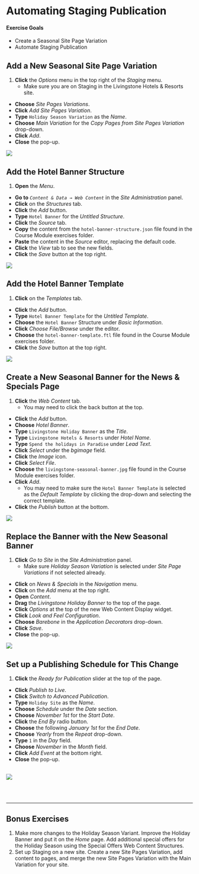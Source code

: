 # Automating Staging Publication

<div class="ahead">
<h4>Exercise Goals</h4>
<ul>
    <li>Create a Seasonal Site Page Variation</li>
    <li>Automate Staging Publication</li>
</ul>
</div>

## Add a New Seasonal Site Page Variation

1. **Click** the _Options_ menu in the top right of the _Staging_ menu.
	* Make sure you are on Staging in the Livingstone Hotels & Resorts site.
* **Choose** _Site Pages Variations_.
* **Click** _Add Site Pages Variation_.
* **Type** `Holiday Season Variation` as the _Name_.
* **Choose** _Main Variation_ for the _Copy Pages from Site Pages Variation_ drop-down.
* **Click** _Add_.
* **Close** the pop-up.

<img src="../images/holiday-season-variation.png" style="max-height:35%;" />

## Add the Hotel Banner Structure

1. **Open** the _Menu_.
* **Go to** _`Content & Data → Web Content`_ in the _Site Administration_ panel.
* **Click** on the _Structures_ tab. 
* **Click** the _Add_ button.
* **Type** `Hotel Banner` for the _Untitled Structure_.
* **Click** the _Source_ tab.
* **Copy** the content from the `hotel-banner-structure.json` file found in the Course Module exercises folder.
* **Paste** the content in the _Source_ editor, replacing the default code.
* **Click** the _View_ tab to see the new fields.
* **Click** the _Save_ button at the top right.

<img src="../images/hotel-banner-structure.png" style="max-height:35%;" />

## Add the Hotel Banner Template

1. **Click** on the _Templates_ tab. 
* **Click** the _Add_ button.
* **Type** `Hotel Banner Template` for the _Untitled Template_.
* **Choose** the `Hotel Banner` Structure under _Basic Information_.
* **Click** _Choose File/Browse_ under the editor.
* **Choose** the `hotel-banner-template.ftl` file found in the Course Module exercises folder.
* **Click** the _Save_ button at the top right.

<img src="../images/hotel-banner-template.png" style="max-height:35%;" />

## Create a New Seasonal Banner for the News & Specials Page

1. **Click** the _Web Content_ tab.
    * You may need to click the back button at the top.
* **Click** the _Add_ button.
* **Choose** _Hotel Banner_.
* **Type** `Livingstone Holiday Banner` as the _Title_.
* **Type** `Livingstone Hotels & Resorts` under _Hotel Name_.
* **Type** `Spend the holidays in Paradise` under _Lead Text_.
* **Click** _Select_ under the _bgimage_ field.
* **Click** the _Image_ icon.
* **Click** _Select File_.
* **Choose** the `livingstone-seasonal-banner.jpg` file found in the Course Module exercises folder.
* **Click** _Add_.
    * You may need to make sure the `Hotel Banner Template` is selected as the _Default Template_ by clicking the drop-down and selecting the correct template.
* **Click** the _Publish_ button at the bottom.

<img src="../images/add-new-holiday-banner.png" style="max-height:30%;" />

## Replace the Banner with the New Seasonal Banner

1. **Click** _Go to Site_ in the _Site Administration_ panel.
	* Make sure _Holiday Season Variation_ is selected under _Site Page Variations_ if not selected already.
* **Click** on _News & Specials_ in the _Navigation_ menu.  
* **Click** on the _Add_ menu at the top right.
* **Open** _Content_.
* **Drag** the _Livingstone Holiday Banner_ to the top of the page.
* **Click** _Options_ at the top of the new Web Content Display widget. 
* **Click** _Look and Feel Configuration_. 
* **Choose** _Barebone_ in the _Application Decorators_ drop-down.
* **Click** _Save_.
* **Close** the pop-up.

<img src="../images/add-banner.png" style="max-height:30%;" />

## Set up a Publishing Schedule for This Change

1. **Click** the _Ready for Publication_ slider at the top of the page.
* **Click** _Publish to Live_.
* **Click** _Switch to Advanced Publication_.
* **Type** `Holiday Site` as the _Name_.
* **Choose** _Schedule_ under the _Date_ section.
* **Choose** _November 1st_ for the _Start Date_.
* **Click** the _End By_ radio button.
* **Choose** the following _January 1st_ for the _End Date_.
* **Choose** _Yearly_ from the _Repeat_ drop-down.
* **Type** `1` in the _Day_ field.
* **Choose** _November_ in the _Month_ field.
* **Click** _Add Event_ at the bottom right.
* **Close** the pop-up.

<br />

<img src="../images/new-seasonal-banner.png" style="max-height:50%;" />

<br /><br />

---

## Bonus Exercises

1. Make more changes to the Holiday Season Variant. Improve the Holiday Banner and put it on the _Home_ page. Add additional special offers for the Holiday Season using the Special Offers Web Content Structures.
2. Set up Staging on a new site. Create a new Site Pages Variation, add content to pages, and merge the new Site Pages Variation with the Main Variation for your site.
